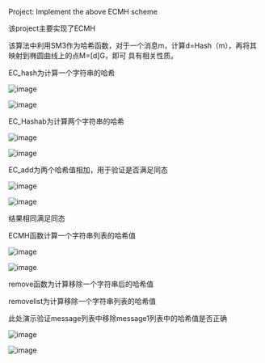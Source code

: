 Project: Implement the above ECMH scheme

该project主要实现了ECMH

该算法中利用SM3作为哈希函数，对于一个消息m，计算d=Hash（m），再将其映射到椭圆曲线上的点M=[d]G，即可
具有相关性质。

EC_hash为计算一个字符串的哈希

![image](https://user-images.githubusercontent.com/105588850/181162420-a8825a66-6e96-4c5c-8390-8217470096c5.png)

![image](https://user-images.githubusercontent.com/105588850/181162394-b4ef5b6a-65f7-4a08-abae-5f5a7f596855.png)

EC_Hashab为计算两个字符串的哈希

![image](https://user-images.githubusercontent.com/105588850/181162589-3a2ee185-c155-47e9-a138-72525857d808.png)

![image](https://user-images.githubusercontent.com/105588850/181162597-d3357d96-8366-43d3-b3f2-5e64eefc3c21.png)

EC_add为两个哈希值相加，用于验证是否满足同态

![image](https://user-images.githubusercontent.com/105588850/181162896-6e2cb914-763c-4731-942d-3dd2c84775c3.png)

![image](https://user-images.githubusercontent.com/105588850/181162972-1be87645-7e10-4b0d-8479-612e7b5cb5a8.png)

结果相同满足同态

ECMH函数计算一个字符串列表的哈希值

![image](https://user-images.githubusercontent.com/105588850/181163138-a851818b-0219-4942-baa8-8818ffa02b98.png)

![image](https://user-images.githubusercontent.com/105588850/181163157-afddece1-89eb-4be0-aed9-b345f59de653.png)

remove函数为计算移除一个字符串后的哈希值

removelist为计算移除一个字符串列表的哈希值

此处演示验证message列表中移除message1列表中的哈希值是否正确

![image](https://user-images.githubusercontent.com/105588850/181163569-309a5059-e7bc-41fa-907e-3244f615232d.png)


![image](https://user-images.githubusercontent.com/105588850/181163551-01e5e588-a2d2-4f5d-8b34-386c6bf6c366.png)
